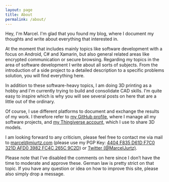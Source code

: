 ```yaml
---
layout: page
title: About
permalink: /about/
---
```


Hey, I'm Marcel. I'm glad that you found my blog, where I document my thoughts and write about everything that interested in.

At the moment that includes mainly topics like software development with a focus on Android, C# and Xamarin, but also general related areas like encrypted communication or secure browsing. Regarding my topics in the area of software development I write about all sorts of subjects. From the introduction of a side project to a detailed description to a specific problems solution, you will find everything here.

In addition to these software-heavy topics, I am doing 3D printing as a hobby and I'm currently trying to build and consolidate CAD skills. I'm quite easy to inspire which is why you will see several posts on here that are a little out of the ordinary.

Of course, I use different platforms to document and exchange the results of my work. I therefore refer to [my GitHub profile](https://github.com/MarcelJurtz), where I manage all my software projects, and [my Thingiverse account](https://www.thingiverse.com/Zakarian/about), which I use to share 3D models.

I am looking forward to any criticism, please feel free to contact me via mail to [marcel@mjurtz.com](mailto:marcel@mjurtz.com) (please use my PGP Key: [4404 F835 D61D F7C0 321D AFD0 3982 FC4C 265C 9C2D](https://mjurtz.com/pgp.txt)) or [Twitter (@MarcelJurtz)](https://twitter.com/MarcelJurtz).

Please note that I’ve disabled the comments on here since I don’t have the time to moderate and approve these. German law is pretty strict on that topic. If you have any question or idea on how to improve this site, please also simply drop a message.
